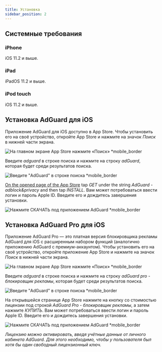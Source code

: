 ```yaml
---
title: Установка
sidebar_position: 2
---
```


## Системные требования

### iPhone

iOS 11.2 и выше.

### iPad

iPadOS 11.2 и выше.

### iPod touch

iOS 11.2 и выше.

## Установка AdGuard для iOS

Приложение AdGuard для iOS доступно в App Store. Чтобы установить его на своё устройство, откройте App Store и нажмите на значок _Поиск_ в нижней части экрана.

![На главном экране App Store нажмите «Поиск» *mobile_border](https://cdn.adtidy.org/public/Adguard/kb/installation/iOS/en/1.png)

Введите _adguard_ в строке поиска и нажмите на строку _adGuard_, которая будет среди результатов поиска.

![Введите "AdGuard" в строке поиска *mobile_border](https://cdn.adtidy.org/public/Adguard/kb/installation/iOS/en/2.png)

[On the opened page of the App Store](https://adguard.com/download.html?auto=1) tap _GET_ under the string _AdGuard - adblock&privacy_ and then tap _INSTALL_. Вам может потребоваться ввести логин и пароль Apple ID. Введите его и дождитесь завершения установки.

![Нажмите СКАЧАТЬ под приложением AdGuard *mobile_border](https://cdn.adtidy.org/public/Adguard/kb/installation/iOS/en/3.png)

## Установка AdGuard Pro для iOS

Приложение AdGuard Pro — это платная версия блокировщика рекламы AdGuard для iOS с расширенным набором функций (аналогично приложению AdGuard с премиум-аккаунтом). Чтобы установить его на своё устройство, откройте приложение App Store и нажмите на значок _Поиск_ в нижней части экрана.

![На главном экране App Store нажмите «Поиск» *mobile_border](https://cdn.adtidy.org/public/Adguard/kb/installation/iOS/en/1.png)

Введите _adguard_ в строке поиска и нажмите на строку _adGuard pro - блокировщик рекламы_, которая будет среди результатов поиска.

![Введите "AdGuard" в строке поиска *mobile_border](https://cdn.adtidy.org/public/Adguard/kb/installation/iOS/en/2.png)

На открывшейся странице App Store нажмите на кнопку со стоимостью лицензии под строкой _AdGuard Pro - блокировщик рекламы_, а затем нажмите _КУПИТЬ_. Вам может потребоваться ввести логин и пароль Apple ID. Введите его и дождитесь завершения установки.

![Нажмите СКАЧАТЬ под приложением AdGuard *mobile_border](https://cdn.adtidy.org/public/Adguard/kb/installation/iOS/en/3.png)

*Лицензию можно активировать, введя учётные данные от личного кабинета AdGuard. Для этого необходимо, чтобы у пользователя был хотя бы один свободный лицензионный ключ.*